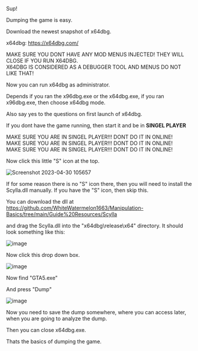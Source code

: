 Sup!

Dumping the game is easy.

Download the newest snapshot of x64dbg.

x64dbg: https://x64dbg.com/

MAKE SURE YOU DONT HAVE ANY MOD MENUS INJECTED! THEY WILL CLOSE IF YOU RUN X64DBG.<br>
X64DBG IS CONSIDERED AS A DEBUGGER TOOL AND MENUS DO NOT LIKE THAT!

Now you can run x64dbg as administrator.

Depends if you ran the x96dbg.exe or the x64dbg.exe,
if you ran x96dbg.exe, then choose x64dbg mode.

Also say yes to the questions on first launch of x64dbg.

If you dont have the game running, then start it and be in **SINGEL PLAYER**

MAKE SURE YOU ARE IN SINGEL PLAYER!!! DONT DO IT IN ONLINE!<br>
MAKE SURE YOU ARE IN SINGEL PLAYER!!! DONT DO IT IN ONLINE!<br>
MAKE SURE YOU ARE IN SINGEL PLAYER!!! DONT DO IT IN ONLINE!<br>

Now click this little "S" icon at the top.

![Screenshot 2023-04-30 105657](https://user-images.githubusercontent.com/132128937/235342321-f639c69e-da7d-44a4-b314-2039615b99a5.png)

If for some reason there is no "S" icon there, then you will need to install the Scylla.dll manually.
If you have the "S" icon, then skip this.

You can download the dll at https://github.com/WhiteWatermelon1663/Manipulation-Basics/tree/main/Guide%20Resources/Scylla

and drag the Scylla.dll into the "x64dbg\release\x64" directory. It should look something like this:

![image](https://user-images.githubusercontent.com/132128937/235342670-f3880e68-24da-4072-b5ce-8d3b68477150.png)

Now click this drop down box.

![image](https://user-images.githubusercontent.com/132128937/235342351-be184f28-c564-4f9a-9f01-517b658e3b0d.png)

Now find "GTA5.exe"

And press "Dump"

![image](https://user-images.githubusercontent.com/132128937/235342433-7f0c2edd-0994-4563-97fc-09b696fdf012.png)

Now you need to save the dump somewhere, where you can access later, when you are going to analyze the dump.

Then you can close x64dbg.exe.

Thats the basics of dumping the game.

